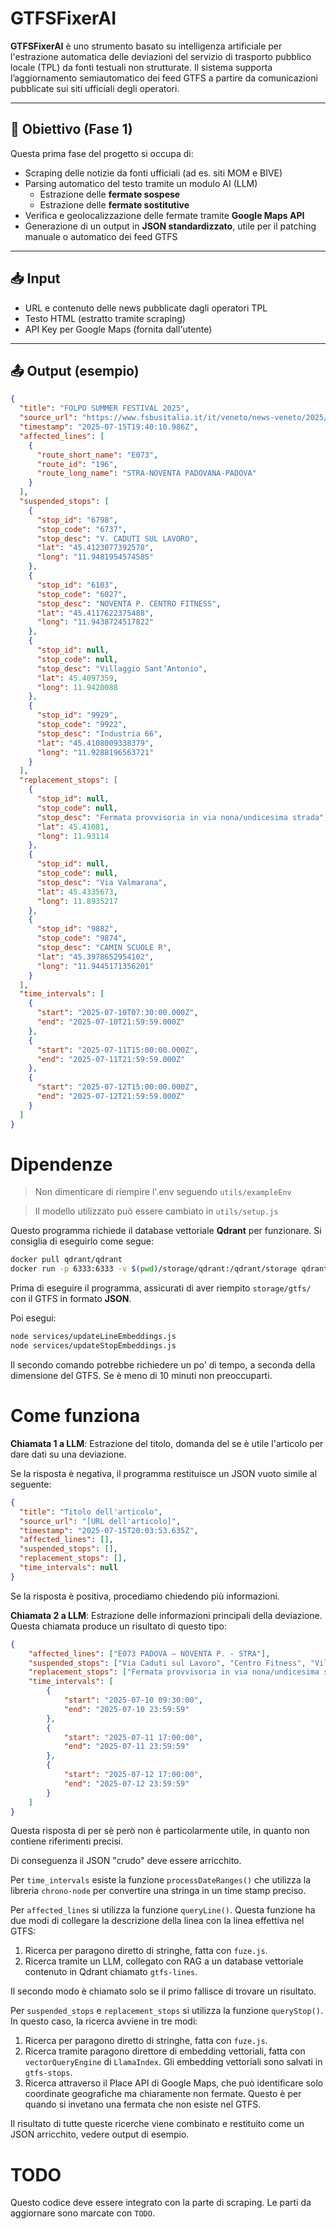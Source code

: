 # GTFSFixerAI

**GTFSFixerAI** è uno strumento basato su intelligenza artificiale per l'estrazione automatica delle deviazioni del servizio di trasporto pubblico locale (TPL) da fonti testuali non strutturate. Il sistema supporta l’aggiornamento semiautomatico dei feed GTFS a partire da comunicazioni pubblicate sui siti ufficiali degli operatori.

---

## 🚀 Obiettivo (Fase 1)

Questa prima fase del progetto si occupa di:

- Scraping delle notizie da fonti ufficiali (ad es. siti MOM e BIVE)
- Parsing automatico del testo tramite un modulo AI (LLM)
  - Estrazione delle **fermate sospese**
  - Estrazione delle **fermate sostitutive**
- Verifica e geolocalizzazione delle fermate tramite **Google Maps API**
- Generazione di un output in **JSON standardizzato**, utile per il patching manuale o automatico dei feed GTFS

---

## 📥 Input

- URL e contenuto delle news pubblicate dagli operatori TPL
- Testo HTML (estratto tramite scraping)
- API Key per Google Maps (fornita dall'utente)

---

## 📤 Output (esempio)

```json
{
  "title": "FOLPO SUMMER FESTIVAL 2025",
  "source_url": "https://www.fsbusitalia.it/it/veneto/news-veneto/2025/7/10/-folpo-summer-festival-2025--a-noventa-padovana--pd--autolinea--.html",
  "timestamp": "2025-07-15T19:40:10.986Z",
  "affected_lines": [
    {
      "route_short_name": "E073",
      "route_id": "196",
      "route_long_name": "STRA-NOVENTA PADOVANA-PADOVA"
    }
  ],
  "suspended_stops": [
    {
      "stop_id": "6798",
      "stop_code": "6737",
      "stop_desc": "V. CADUTI SUL LAVORO",
      "lat": "45.4123077392578",
      "long": "11.9481954574585"
    },
    {
      "stop_id": "6103",
      "stop_code": "6027",
      "stop_desc": "NOVENTA P. CENTRO FITNESS",
      "lat": "45.4117622375488",
      "long": "11.9438724517822"
    },
    {
      "stop_id": null,
      "stop_code": null,
      "stop_desc": "Villaggio Sant’Antonio",
      "lat": 45.4097359,
      "long": 11.9420088
    },
    {
      "stop_id": "9929",
      "stop_code": "9922",
      "stop_desc": "Industria 66",
      "lat": "45.4108009338379",
      "long": "11.9288196563721"
    }
  ],
  "replacement_stops": [
    {
      "stop_id": null,
      "stop_code": null,
      "stop_desc": "Fermata provvisoria in via nona/undicesima strada",
      "lat": 45.41081,
      "long": 11.93114
    },
    {
      "stop_id": null,
      "stop_code": null,
      "stop_desc": "Via Valmarana",
      "lat": 45.4335673,
      "long": 11.8935217
    },
    {
      "stop_id": "9882",
      "stop_code": "9874",
      "stop_desc": "CAMIN SCUOLE R",
      "lat": "45.3978652954102",
      "long": "11.9445171356201"
    }
  ],
  "time_intervals": [
    {
      "start": "2025-07-10T07:30:00.000Z",
      "end": "2025-07-10T21:59:59.000Z"
    },
    {
      "start": "2025-07-11T15:00:00.000Z",
      "end": "2025-07-11T21:59:59.000Z"
    },
    {
      "start": "2025-07-12T15:00:00.000Z",
      "end": "2025-07-12T21:59:59.000Z"
    }
  ]
}
```

# Dipendenze

> Non dimenticare di riempire l'.env seguendo `utils/exampleEnv`

> Il modello utilizzato può essere cambiato in `utils/setup.js` 

Questo programma richiede il database vettoriale **Qdrant** per funzionare. Si consiglia di eseguirlo come segue:

```bash  
docker pull qdrant/qdrant  
docker run -p 6333:6333 -v $(pwd)/storage/qdrant:/qdrant/storage qdrant/qdrant  
```  

Prima di eseguire il programma, assicurati di aver riempito `storage/gtfs/` con il GTFS in formato **JSON**.

Poi esegui:

```bash
node services/updateLineEmbeddings.js
node services/updateStopEmbeddings.js
```

Il secondo comando potrebbe richiedere un po' di tempo, a seconda della dimensione del GTFS. Se è meno di 10 minuti non preoccuparti.


# Come funziona

**Chiamata 1 a LLM**: Estrazione del titolo, domanda del se è utile l'articolo per dare dati su una deviazione. 

Se la risposta è negativa, il programma restituisce un JSON vuoto simile al seguente:

```json
{
  "title": "Titolo dell'articolo",
  "source_url": "[URL dell'articolo]",
  "timestamp": "2025-07-15T20:03:53.635Z",
  "affected_lines": [],
  "suspended_stops": [],
  "replacement_stops": [],
  "time_intervals": null
}
```

Se la risposta è positiva, procediamo chiedendo più informazioni.

**Chiamata 2 a LLM**: Estrazione delle informazioni principali della deviazione. Questa chiamata produce un risultato di questo tipo:

```json
{
    "affected_lines": ["E073 PADOVA – NOVENTA P. - STRA"],
    "suspended_stops": ["Via Caduti sul Lavoro", "Centro Fitness", "Villaggio Sant’Antonio", "Bar Industria"],
    "replacement_stops": ["Fermata provvisoria in via nona/undicesima strada", "Via Valmarana", "Noventa scuole"],
    "time_intervals": [
        {
            "start": "2025-07-10 09:30:00",
            "end": "2025-07-10 23:59:59"
        },
        {
            "start": "2025-07-11 17:00:00",
            "end": "2025-07-11 23:59:59"
        },
        {
            "start": "2025-07-12 17:00:00",
            "end": "2025-07-12 23:59:59"
        }
    ]
}
```

Questa risposta di per sè però non è particolarmente utile, in quanto non contiene riferimenti precisi.

Di conseguenza il JSON "crudo" deve essere arricchito.

Per `time_intervals` esiste la funzione `processDateRanges()` che utilizza la libreria `chrono-node` per convertire una stringa in un time stamp preciso.

Per `affected_lines` si utilizza la funzione `queryLine()`. Questa funzione ha due modi di collegare la descrizione della linea con la linea effettiva nel GTFS:

1. Ricerca per paragono diretto di stringhe, fatta con `fuze.js`.
2. Ricerca tramite un LLM, collegato con RAG a un database vettoriale contenuto in Qdrant chiamato `gtfs-lines`.

Il secondo modo è chiamato solo se il primo fallisce di trovare un risultato.

Per `suspended_stops` e `replacement_stops` si utilizza la funzione `queryStop()`. In questo caso, la ricerca avviene in tre modi:

1. Ricerca per paragono diretto di stringhe, fatta con `fuze.js`.
2. Ricerca tramite paragono direttore di embedding vettoriali, fatta con `vectorQueryEngine` di `LlamaIndex`. Gli embedding vettoriali sono salvati in `gtfs-stops`.
3. Ricerca attraverso il Place API di Google Maps, che può identificare solo coordinate geografiche ma chiaramente non fermate. Questo è per quando si invetano una fermata che non esiste nel GTFS.

Il risultato di tutte queste ricerche viene combinato e restituito come un JSON arricchito, vedere output di esempio.

# TODO

Questo codice deve essere integrato con la parte di scraping. Le parti da aggiornare sono marcate con `TODO`.
